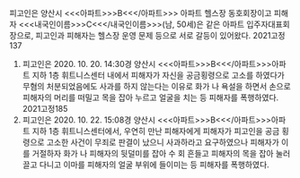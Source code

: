 피고인은 양산시 <<<아파트>>>B<<</아파트>>> 아파트 헬스장 동호회장이고 피해자 <<<내국인이름>>>C<<</내국인이름>>>(남, 50세)은 같은 아파트 입주자대표회장으로, 피고인과 피해자는 헬스장 운영 문제 등으로 서로 갈등이 있어왔다.
2021고정137
1. 피고인은 2020. 10. 20. 14:30경 양산시 <<<아파트>>>B<<</아파트>>>아파트 지하 1층 휘트니스센터 내에서 피해자가 자신을 공금횡령으로 고소를 하였다가 무혐의 처분되었음에도 사과를 하지 않는다는 이유로 화가 나 욕설을 하면서 손으로 피해자의 머리를 떠밀고 목을 잡아 누르고 얼굴을 치는 등 피해자를 폭행하였다.
2021고정185
2. 피고인은 2020. 10. 22. 15:08경 양산시 <<<아파트>>>B<<</아파트>>>아파트 지하 1층 휘트니스센터에서, 우연히 만난 피해자에게 피해자가 피고인을 공금 횡령으로 고소한 사건이 무죄로 판결이 났으니 사과하라고 요구하였으나 피해자가 이를 거절하자 화가 나 피해자의 뒷덜미를 잡아 수 회 흔들고 피해자의 목을 잡아 눌러 끌고 다니고 이마를 피해자의 얼굴 부위에 들이미는 등 피해자를 폭행하였다.